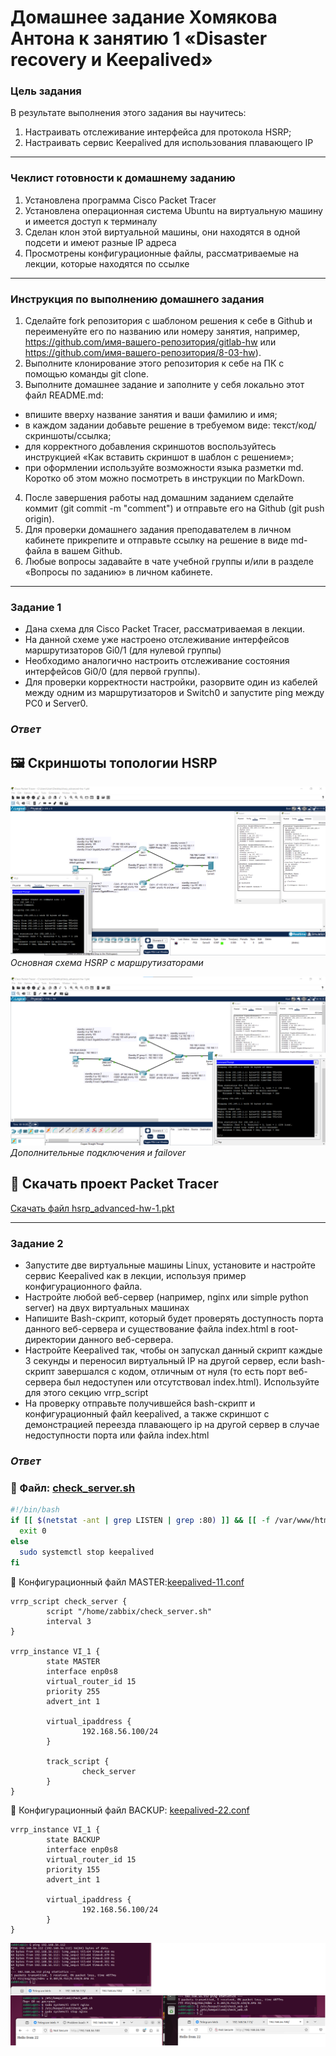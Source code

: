 # Домашнее задание Хомякова Антона к занятию 1 «Disaster recovery и Keepalived» 


### Цель задания

В результате выполнения этого задания вы научитесь:
1. Настраивать отслеживание интерфейса для протокола HSRP;
2. Настраивать сервис Keepalived для использования плавающего IP

-----

### Чеклист готовности к домашнему заданию

1. Установлена программа Cisco Packet Tracer
2. Установлена операционная система Ubuntu на виртуальную машину и имеется доступ к терминалу
3. Сделан клон этой виртуальной машины, они находятся в одной подсети и имеют разные IP адреса
4. Просмотрены конфигурационные файлы, рассматриваемые на лекции, которые находятся по ссылке

-----

### Инструкция по выполнению домашнего задания
1. Сделайте fork репозитория c шаблоном решения к себе в Github и переименуйте его по названию или номеру занятия, например, https://github.com/имя-вашего-репозитория/gitlab-hw или https://github.com/имя-вашего-репозитория/8-03-hw).
2. Выполните клонирование этого репозитория к себе на ПК с помощью команды git clone.
3. Выполните домашнее задание и заполните у себя локально этот файл README.md:
  - впишите вверху название занятия и ваши фамилию и имя;
  - в каждом задании добавьте решение в требуемом виде: текст/код/скриншоты/ссылка;
  - для корректного добавления скриншотов воспользуйтесь инструкцией «Как вставить скриншот в шаблон с решением»;
  - при оформлении используйте возможности языка разметки md. Коротко об этом можно посмотреть в инструкции по MarkDown.
4. После завершения работы над домашним заданием сделайте коммит (git commit -m "comment") и отправьте его на Github (git push origin).
5. Для проверки домашнего задания преподавателем в личном кабинете прикрепите и отправьте ссылку на решение в виде md-файла в вашем Github.
6. Любые вопросы задавайте в чате учебной группы и/или в разделе «Вопросы по заданию» в личном кабинете.

-----
### Задание 1
  - Дана схема для Cisco Packet Tracer, рассматриваемая в лекции.
  - На данной схеме уже настроено отслеживание интерфейсов маршрутизаторов Gi0/1 (для нулевой группы)
  - Необходимо аналогично настроить отслеживание состояния интерфейсов Gi0/0 (для первой группы).
  - Для проверки корректности настройки, разорвите один из кабелей между одним из маршрутизаторов и Switch0 и запустите ping между PC0 и Server0.

 ### *Ответ*

## 🖼️ Скриншоты топологии HSRP

![HSRP схема 1](images/hsrp_advanced-hw-1.png)  
*Основная схема HSRP с маршрутизаторами*

![HSRP схема 2](images/hsrp_advanced-hw-1_2.png)  
*Дополнительные подключения и failover*

## 📁 Скачать проект Packet Tracer

[Скачать файл hsrp_advanced-hw-1.pkt](./hsrp_advanced-hw-1.pkt)



-----
### Задание 2
  - Запустите две виртуальные машины Linux, установите и настройте сервис Keepalived как в лекции, используя пример конфигурационного файла.
  - Настройте любой веб-сервер (например, nginx или simple python server) на двух виртуальных машинах
  - Напишите Bash-скрипт, который будет проверять доступность порта данного веб-сервера и существование файла index.html в root-директории данного веб-сервера.
  - Настройте Keepalived так, чтобы он запускал данный скрипт каждые 3 секунды и переносил виртуальный IP на другой сервер, если bash-скрипт завершался с кодом, отличным от нуля (то есть порт веб-сервера был недоступен или отсутствовал index.html). Используйте для этого секцию vrrp_script
  - На проверку отправьте получившейся bash-скрипт и конфигурационный файл keepalived, а также скриншот с демонстрацией переезда плавающего ip на другой сервер в случае недоступности порта или файла index.html

 ### *Ответ*


### 🔹 Файл: [check_server.sh](task2/check_server.sh)


```bash
#!/bin/bash
if [[ $(netstat -ant | grep LISTEN | grep :80) ]] && [[ -f /var/www/html/index.nginx-debian.html ]]; then
  exit 0
else
  sudo systemctl stop keepalived
fi
```

🔹 Конфигурационный файл MASTER:[keepalived-11.conf](task2/keepalived-11.conf)



```
vrrp_script check_server {
        script "/home/zabbix/check_server.sh"
        interval 3
}

vrrp_instance VI_1 {
        state MASTER
        interface enp0s8
        virtual_router_id 15
        priority 255
        advert_int 1

        virtual_ipaddress {
                192.168.56.100/24
        }

        track_script {
                check_server
        }
}
```

🔹 Конфигурационный файл BACKUP: [keepalived-22.conf](task2/keepalived-22.conf)


```
vrrp_instance VI_1 {
        state BACKUP
        interface enp0s8
        virtual_router_id 15
        priority 155
        advert_int 1

        virtual_ipaddress {
                192.168.56.100/24
        }
}
```

![Результат работы Keepalived](task2/5.png)
